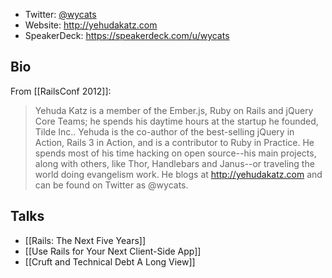 * Twitter: [@wycats](http://twitter.com/wycats)
* Website: http://yehudakatz.com
* SpeakerDeck: https://speakerdeck.com/u/wycats

## Bio

From [[RailsConf 2012]]:

> Yehuda Katz is a member of the Ember.js, Ruby on Rails and jQuery Core Teams; he spends his daytime hours at the startup he founded, Tilde Inc.. Yehuda is the co-author of the best-selling jQuery in Action, Rails 3 in Action, and is a contributor to Ruby in Practice. He spends most of his time hacking on open source--his main projects, along with others, like Thor, Handlebars and Janus--or traveling the world doing evangelism work. He blogs at http://yehudakatz.com and can be found on Twitter as @wycats.

## Talks

* [[Rails: The Next Five Years]]
* [[Use Rails for Your Next Client-Side App]]
* [[Cruft and Technical Debt A Long View]]

